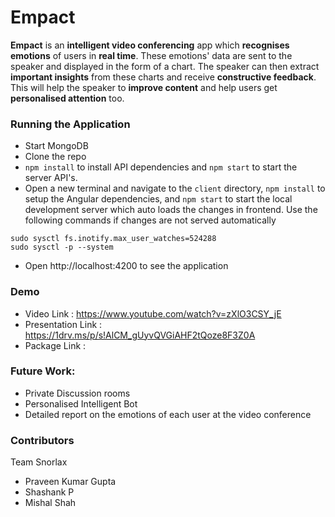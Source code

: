 # Empact
**Empact** is an **intelligent video conferencing** app which **recognises emotions** of users in **real time**. These emotions' data are sent to the speaker and displayed in the form of a chart. The speaker can then extract **important insights** from these charts and receive **constructive feedback**. This will help the speaker to **improve content** and help users get **personalised attention** too. 

### Running the Application
* Start MongoDB
* Clone the repo
* ```npm install``` to install API dependencies and `npm start` to start the server API's.
* Open a new terminal and navigate to the `client` directory, `npm install` to setup the Angular dependencies, and `npm start` to start the local development server which auto loads the changes in frontend.
Use the following commands if changes are not served automatically
```
sudo sysctl fs.inotify.max_user_watches=524288
sudo sysctl -p --system
```
* Open http://localhost:4200 to see the application

### Demo
- Video Link : https://www.youtube.com/watch?v=zXlO3CSY_jE
- Presentation Link : https://1drv.ms/p/s!AlCM_gUyvQVGiAHF2tQoze8F3Z0A
- Package Link :

### Future Work:
- Private Discussion rooms
- Personalised Intelligent Bot
- Detailed report on the emotions of each user at the video conference

### Contributors

 Team Snorlax

- Praveen Kumar Gupta
- Shashank P
- Mishal Shah
